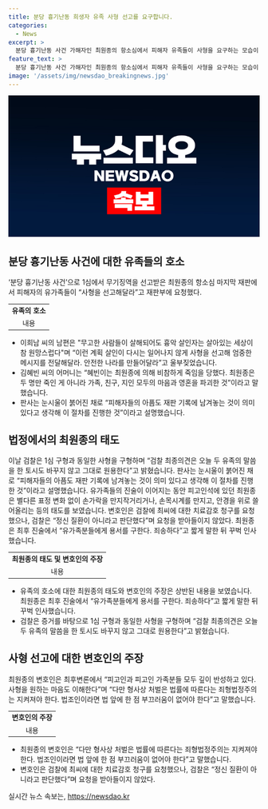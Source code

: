 ```yaml
---
title: 분당 흉기난동 희생자 유족 사형 선고를 요구합니다.
categories:
  - News
excerpt: >
  분당 흉기난동 사건 가해자인 최원종의 항소심에서 피해자 유족들이 사형을 요구하는 모습이 공개되었습니다. 유족들은 최원종의 범행으로 피해를 입은 가족과 지인들의 상처를 언급하며, 사형 선고를 통해 안전한 사회를 만들어달라고 호소했습니다. 이에 검찰은 유족의 의견을 존중하며 사형을 구형했고, 최원종의 변호인은 사절과 깊은 반성을 표명하며 법률에 따른 처벌을 요청했습니다. 최원종은 유족들에게 용서를 구하며 사과했습니다. 이 사건은 흉기난동으로 사망하거나 중상을 입은 피해자들과 유족들에 대한 많은 논란을 불러일으키고 있습니다.
feature_text: >
  분당 흉기난동 사건 가해자인 최원종의 항소심에서 피해자 유족들이 사형을 요구하는 모습이 공개되었습니다. 유족들은 최원종의 범행으로 피해를 입은 가족과 지인들의 상처를 언급하며, 사형 선고를 통해 안전한 사회를 만들어달라고 호소했습니다. 이에 검찰은 유족의 의견을 존중하며 사형을 구형했고, 최원종의 변호인은 사절과 깊은 반성을 표명하며 법률에 따른 처벌을 요청했습니다. 최원종은 유족들에게 용서를 구하며 사과했습니다. 이 사건은 흉기난동으로 사망하거나 중상을 입은 피해자들과 유족들에 대한 많은 논란을 불러일으키고 있습니다.
image: '/assets/img/newsdao_breakingnews.jpg'
---
```


<p><img src="/assets/img/newsdao_breakingnews.jpg" alt="ranknews 속보" /></p>

<h2 data-ke-size="size26">분당 흉기난동 사건에 대한 유족들의 호소</h2>

<p data-ke-size="size16">‘분당 흉기난동 사건’으로 1심에서 무기징역을 선고받은 최원종의 항소심 마지막 재판에서 피해자의 유가족들이 “사형을 선고해달라”고 재판부에 요청했다.</p>

<table>
  <tbody>
    <tr>
      <td style="text-align: center; height: 17px;"><b>유족의 호소</b></td>
    </tr>
    <tr>
      <td style="text-align: center; height: 17px;">내용</td>
    </tr>
  </tbody>
</table>

<ul>
  <li>이희남 씨의 남편은 "무고한 사람들이 살해되어도 흉악 살인자는 살아있는 세상이 참 원망스럽다"며 “이런 계획 살인이 다시는 일어나지 않게 사형을 선고해 엄중한 메시지를 전달해달라. 안전한 나라를 만들어달라”고 울부짖었습니다.</li>
  <li>김혜빈 씨의 어머니는 “혜빈이는 최원종에 의해 비참하게 죽임을 당했다. 최원종은 두 명만 죽인 게 아니라 가족, 친구, 지인 모두의 마음과 영혼을 파괴한 것”이라고 말했습니다.</li>
  <li>판사는 눈시울이 붉어진 채로 “피해자들의 아픔도 재판 기록에 남겨놓는 것이 의미 있다고 생각해 이 절차를 진행한 것”이라고 설명했습니다.</li>
</ul>

<h2 data-ke-size="size26">법정에서의 최원종의 태도</h2>

<p data-ke-size="size16">이날 검찰은 1심 구형과 동일한 사형을 구형하며 “검찰 최종의견은 오늘 두 유족의 말씀을 한 토시도 바꾸지 않고 그대로 원용한다”고 밝혔습니다. 판사는 눈시울이 붉어진 채로 “피해자들의 아픔도 재판 기록에 남겨놓는 것이 의미 있다고 생각해 이 절차를 진행한 것”이라고 설명했습니다. 유가족들의 진술이 이어지는 동안 피고인석에 있던 최원종은 별다른 표정 변화 없이 손가락을 만지작거리거나, 손목시계를 만지고, 안경을 위로 쓸어올리는 등의 태도를 보였습니다. 변호인은 검찰에 최씨에 대한 치료감호 청구를 요청했으나, 검찰은 “정신 질환이 아니라고 판단했다”며 요청을 받아들이지 않았다. 최원종은 최후 진술에서 “유가족분들에게 용서를 구한다. 죄송하다”고 짧게 말한 뒤 꾸벅 인사했습니다.</p>

<table>
  <tbody>
    <tr>
      <td style="text-align: center; height: 17px;"><b>최원종의 태도 및 변호인의 주장</b></td>
    </tr>
    <tr>
      <td style="text-align: center; height: 17px;">내용</td>
    </tr>
  </tbody>
</table>

<ul>
  <li>유족의 호소에 대한 최원종의 태도와 변호인의 주장은 상반된 내용을 보였습니다. 최원종은 최후 진술에서 “유가족분들에게 용서를 구한다. 죄송하다”고 짧게 말한 뒤 꾸벅 인사했습니다.</li>
  <li>검찰은 증거를 바탕으로 1심 구형과 동일한 사형을 구형하며 “검찰 최종의견은 오늘 두 유족의 말씀을 한 토시도 바꾸지 않고 그대로 원용한다”고 밝혔습니다.</li>
</ul>

<h2 data-ke-size="size26">사형 선고에 대한 변호인의 주장</h2>

<p data-ke-size="size16">최원종의 변호인은 최후변론에서 “피고인과 피고인 가족분들 모두 깊이 반성하고 있다. 사형을 원하는 마음도 이해한다”며 “다만 형사상 처벌은 법률에 따른다는 죄형법정주의는 지켜져야 한다. 법조인이라면 법 앞에 한 점 부끄러움이 없어야 한다”고 말했습니다.</p>

<table>
  <tbody>
    <tr>
      <td style="text-align: center; height: 17px;"><b>변호인의 주장</b></td>
    </tr>
    <tr>
      <td style="text-align: center; height: 17px;">내용</td>
    </tr>
  </tbody>
</table>

<ul>
  <li>최원종의 변호인은 “다만 형사상 처벌은 법률에 따른다는 죄형법정주의는 지켜져야 한다. 법조인이라면 법 앞에 한 점 부끄러움이 없어야 한다”고 말했습니다.</li>
  <li>변호인은 검찰에 최씨에 대한 치료감호 청구를 요청했으나, 검찰은 “정신 질환이 아니라고 판단했다”며 요청을 받아들이지 않았다.</li>
</ul>
실시간 뉴스 속보는, <a href="https://newsdao.kr" rel="dofollow">https://newsdao.kr</a>



